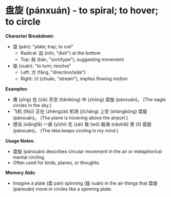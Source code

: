 # **盘旋 (pánxuán) - to spiral; to hover; to circle**

**Character Breakdown**:  
- 盘 (pán): "plate; tray; to coil"
  - Radical: 皿 (mǐn, "dish") at the bottom
  - Top: 般 (bān, "sort/type"), suggesting movement  
- 旋 (xuán): "to turn; revolve"
  - Left: 方 (fāng, "direction/side")
  - Right: 川 (chuān, "stream"), implies flowing motion

**Examples**:  
- 鹰 (yīng) 在 (zài) 天空 (tiānkōng) 中 (zhōng) 盘旋 (pánxuán)。 (The eagle circles in the sky.)  
- 飞机 (fēijī) 正在 (zhèngzài) 机场 (jīchǎng) 上空 (shàngkōng) 盘旋 (pánxuán)。 (The plane is hovering above the airport.)  
- 想法 (xiǎngfǎ) 一直 (yīzhí) 在 (zài) 我 (wǒ) 脑海 (nǎohǎi) 里 (lǐ) 盘旋 (pánxuán)。 (The idea keeps circling in my mind.)

**Usage Notes**:  
- 盘旋 (pánxuán) describes circular movement in the air or metaphorical mental circling.  
- Often used for birds, planes, or thoughts.

**Memory Aids**:  
- Imagine a plate (盘 pán) spinning (旋 xuán) in the air-things that 盘旋 (pánxuán) move in circles like a spinning plate.